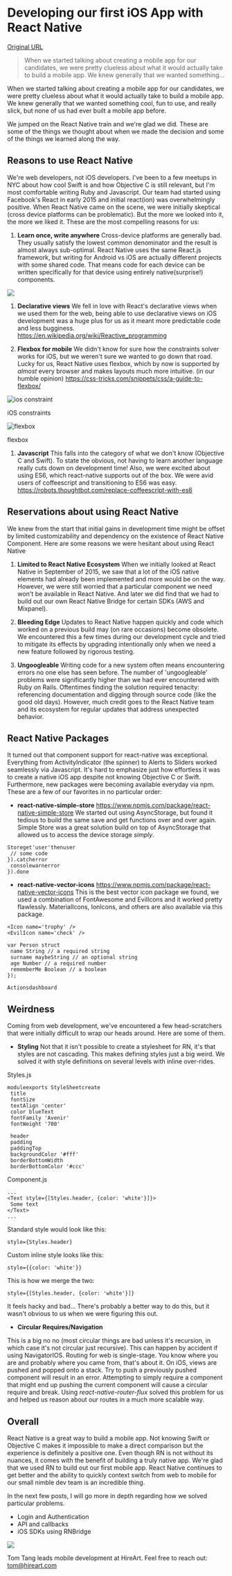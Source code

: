 # Developing our first iOS App with React Native

[Original URL](http://code.hireart.com/2016/02/24/react-native-ios-app/)

> When we started talking about creating a mobile app for our candidates, we were pretty clueless about what it would actually take to build a mobile app. We knew generally that we wanted something...

When we started talking about creating a mobile app for our candidates, we were pretty clueless about what it would actually take to build a mobile app. We knew generally that we wanted something cool, fun to use, and really slick, but none of us had ever built a mobile app before.

We jumped on the React Native train and we're glad we did. These are some of the things we thought about when we made the decision and some of the things we learned along the way.

## Reasons to use React Native

We're web developers, not iOS developers. I've been to a few meetups in NYC about how cool Swift is and how Objective C is still relevant, but I'm most comfortable writing Ruby and Javascript. Our team had started using Facebook's React in early 2015 and initial react(ion) was overwhelmingly positive. When React Native came on the scene, we were initially skeptical (cross device platforms can be problematic). But the more we looked into it, the more we liked it. These are the most compelling reasons for us:

1. **Learn once, write anywhere** Cross-device platforms are generally bad. They usually satisfy the lowest common denominator and the result is almost always sub-optimal. React Native uses the same React.js framework, but writing for Android vs iOS are actually different projects with some shared code. That means code for each device can be written specifically for that device using entirely native(surprise!) components.

![](http://code.hireart.com/images/20160224/platform-code-b8f9d64a.png)

1. **Declarative views** We fell in love with React's declarative views when we used them for the web, being able to use declarative views on iOS development was a huge plus for us as it meant more predictable code and less bugginess.<br>
  <https://en.wikipedia.org/wiki/Reactive_programming>

2. **Flexbox for mobile** We didn't know for sure how the constraints solver works for iOS, but we weren't sure we wanted to go down that road. Lucky for us, React Native uses flexbox, which by now is supported by _almost_ every browser and makes layouts much more intuitive. (in our humble opinion) <https://css-tricks.com/snippets/css/a-guide-to-flexbox/>

![ios constraint](http://www.techotopia.com/images/3/3d/Ios_8_greater_or_less_constraint.png "iOS constraint solver")

iOS constraints

![flexbox](https://static.bocoup.com/blog/flex-pack.svg "flexbox")

flexbox

1. **Javascript** This falls into the category of what we don't know (Objective C and Swift). To state the obvious, not having to learn another language really cuts down on development time! Also, we were excited about using ES6, which react-native supports out of the box. We were avid users of coffeescript and transitioning to ES6 was easy. <https://robots.thoughtbot.com/replace-coffeescript-with-es6>

## Reservations about using React Native

We knew from the start that initial gains in development time might be offset by limited customizability and dependency on the existence of React Native Component. Here are some reasons we were hesitant about using React Native

1. **Limited to React Native Ecosystem** When we initially looked at React Native in September of 2015, we saw that a lot of the iOS native elements had already been implemented and more would be on the way. However, we were still worried that a particular component we need won't be available in React Native. And later we did find that we had to build out our own React Native Bridge for certain SDKs (AWS and Mixpanel).

2. **Bleeding Edge** Updates to React Native happen quickly and code which worked on a previous build may (on rare occasions) become obsolete. We encountered this a few times during our development cycle and tried to mitigate its effects by upgrading intentionally only when we need a new feature followed by rigorous testing.

3. **Ungoogleable** Writing code for a new system often means encountering errors no one else has seen before. The number of 'ungoogleable' problems were significantly higher than we had ever encountered with Ruby on Rails. Oftentimes finding the solution required tenacity: referencing documentation and digging through source code (like the good old days). However, much credit goes to the React Native team and its ecosystem for regular updates that address unexpected behavior.

## React Native Packages

It turned out that component support for react-native was exceptional. Everything from ActivityIndicator (the spinner) to Alerts to Sliders worked seamlessly via Javascript. It's hard to emphasize just how effortless it was to create a native iOS app despite not knowing Objective C or Swift. Furthermore, new packages were becoming available everyday via npm. These are a few of our favorites in no particular order:

- **react-native-simple-store** <https://www.npmjs.com/package/react-native-simple-store> We started out using AsyncStorage, but found it tedious to build the same save and get functions over and over again. Simple Store was a great solution build on top of AsyncStorage that allowed us to access the device storage _simply_.

<!--  -->

```
Storeget'user'thenuser 
 // some code
}).catcherror 
 consolewarnerror
}).done
```

- **react-native-vector-icons** <https://www.npmjs.com/package/react-native-vector-icons> This is the best vector icon package we found, we used a combination of FontAwesome and EvilIcons and it worked pretty flawlessly. MaterialIcons, IonIcons, and others are also available via this package.

<!--  -->

```
<Icon name='trophy' />
<EvilIcon name='check' />

var Person struct
 name String // a required string
 surname maybeString // an optional string
 age Number // a required number
 rememberMe Boolean // a boolean
});

Actionsdashboard
```

## Weirdness

Coming from web development, we've encountered a few head-scratchers that were initially difficult to wrap our heads around. Here are some of them.

- **Styling** Not that it isn't possible to create a stylesheet for RN, it's that styles are not cascading. This makes defining styles just a big weird. We solved it with style definitions on several levels with inline over-rides.

Styles.js

```
moduleexports StyleSheetcreate
 title 
 fontSize 
 textAlign 'center'
 color blueText
 fontFamily 'Avenir'
 fontWeight '700'

 header 
 padding 
 paddingTop 
 backgroundColor '#fff'
 borderBottomWidth 
 borderBottomColor '#ccc'
```

Component.js

```
...
<Text style={[Styles.header, {color: 'white'}]}>
 Some text
</Text>
...
```

Standard style would look like this:

```
style={Styles.header}
```

Custom inline style looks like this:

```
style={{color: 'white'}}
```

This is how we merge the two:

```
style={[Styles.header, {color: 'white'}]}
```

It feels hacky and bad... There's probably a better way to do this, but it wasn't obvious to us when we were figuring this out.

- **Circular Requires/Navigation**

This is a big no no (most circular things are bad unless it's recursion, in which case it's not circular just recursive). This can happen by accident if using NavigatorIOS. Routing for web is single-stage. You know where you are and probably where you came from, that's about it. On iOS, views are pushed and popped onto a stack. Try to push a previously pushed component will result in an error. Attempting to simply require a component that might end up pushing the current component will cause a circular require and break. Using _react-native-router-flux_ solved this problem for us and helped us reason about our routes in a much more scalable way.

## Overall

React Native is a great way to build a mobile app. Not knowing Swift or Objective C makes it impossible to make a direct comparison but the experience is definitely a positive one. Even though RN is not without its nuances, it comes with the benefit of building a truly native app. We're glad that we used RN to build out our first mobile app. React Native continues to get better and the ability to quickly context switch from web to mobile for our small nimble dev team is an incredible thing.

In the next few posts, I will go more in depth regarding how we solved particular problems.

- Login and Authentication
- API and callbacks
- iOS SDKs using RNBridge

![](http://code.hireart.com/images/tom-profile-effe20d7.png)

Tom Tang leads mobile development at HireArt. Feel free to reach out: [tom@hireart.com](mailto:tom@hireart.com)
